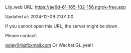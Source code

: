 Lily_web URL: https://ae6d-61-165-102-156.ngrok-free.app

Updated at: 2024-12-09 21:01:00

If you cannot open this URL, the server might be down.

Please contact: 

goley04@foxmail.com Or Wechat:GL_yeaH
